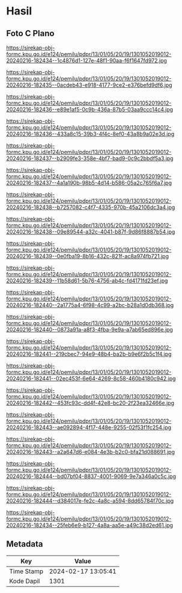 # Hasil

## Foto C Plano

https://sirekap-obj-formc.kpu.go.id/e124/pemilu/pdpr/13/01/05/20/19/1301052019012-20240216-182434--1c4876d1-127e-48f1-90aa-f6f1647fd972.jpg

https://sirekap-obj-formc.kpu.go.id/e124/pemilu/pdpr/13/01/05/20/19/1301052019012-20240216-182435--0acdeb43-e918-4177-9ce2-e376befd9df6.jpg

https://sirekap-obj-formc.kpu.go.id/e124/pemilu/pdpr/13/01/05/20/19/1301052019012-20240216-182436--e89e1af5-0c9b-436a-87b5-03aa9ccc14c4.jpg

https://sirekap-obj-formc.kpu.go.id/e124/pemilu/pdpr/13/01/05/20/19/1301052019012-20240216-182436--433a8c15-39b3-4f4c-8ef0-43a8b9a02e3d.jpg

https://sirekap-obj-formc.kpu.go.id/e124/pemilu/pdpr/13/01/05/20/19/1301052019012-20240216-182437--b2909fe3-358e-4bf7-bad9-0c9c2bbdf5a3.jpg

https://sirekap-obj-formc.kpu.go.id/e124/pemilu/pdpr/13/01/05/20/19/1301052019012-20240216-182437--4a1a190b-98b5-4d14-b586-05a2c765f6a7.jpg

https://sirekap-obj-formc.kpu.go.id/e124/pemilu/pdpr/13/01/05/20/19/1301052019012-20240216-182438--b7257082-c4f7-4335-970b-45a2106dc3a4.jpg

https://sirekap-obj-formc.kpu.go.id/e124/pemilu/pdpr/13/01/05/20/19/1301052019012-20240216-182438--09e89544-a32c-4041-b87f-9d86f8887b54.jpg

https://sirekap-obj-formc.kpu.go.id/e124/pemilu/pdpr/13/01/05/20/19/1301052019012-20240216-182439--0e0fba19-8b16-432c-821f-ac8a974fb721.jpg

https://sirekap-obj-formc.kpu.go.id/e124/pemilu/pdpr/13/01/05/20/19/1301052019012-20240216-182439--11b58d61-5b76-4756-ab4c-fd4171fd23ef.jpg

https://sirekap-obj-formc.kpu.go.id/e124/pemilu/pdpr/13/01/05/20/19/1301052019012-20240216-182440--2a1775a4-6f98-4c99-a2bc-b28a1d0db368.jpg

https://sirekap-obj-formc.kpu.go.id/e124/pemilu/pdpr/13/01/05/20/19/1301052019012-20240216-182440--0873a91a-a8f3-4fba-9e9a-a7ab65ed896e.jpg

https://sirekap-obj-formc.kpu.go.id/e124/pemilu/pdpr/13/01/05/20/19/1301052019012-20240216-182441--219cbec7-94e9-48b4-ba2b-b9e6f2b5c1f4.jpg

https://sirekap-obj-formc.kpu.go.id/e124/pemilu/pdpr/13/01/05/20/19/1301052019012-20240216-182441--02ec453f-6e64-4269-8c58-460b4180c942.jpg

https://sirekap-obj-formc.kpu.go.id/e124/pemilu/pdpr/13/01/05/20/19/1301052019012-20240216-182442--453fc93c-dd4f-42e8-bc20-2f23ea32466e.jpg

https://sirekap-obj-formc.kpu.go.id/e124/pemilu/pdpr/13/01/05/20/19/1301052019012-20240216-182443--ae092894-4f17-448e-9255-02f53f1fc254.jpg

https://sirekap-obj-formc.kpu.go.id/e124/pemilu/pdpr/13/01/05/20/19/1301052019012-20240216-182443--a2a647d6-e084-4e3b-b2c0-bfa21d088691.jpg

https://sirekap-obj-formc.kpu.go.id/e124/pemilu/pdpr/13/01/05/20/19/1301052019012-20240216-182444--bd07bf04-8837-4001-9069-9e7a346a0c5c.jpg

https://sirekap-obj-formc.kpu.go.id/e124/pemilu/pdpr/13/01/05/20/19/1301052019012-20240216-182444--d384017e-fe2c-4a8c-a594-8dd65784f70c.jpg

https://sirekap-obj-formc.kpu.go.id/e124/pemilu/pdpr/13/01/05/20/19/1301052019012-20240216-182434--25feb6e9-b127-4a8a-aa5e-a49c38d2ed61.jpg


## Metadata

| Key        | Value               |
| ---------- | ------------------- |
| Time Stamp | 2024-02-17 13:05:41 |
| Kode Dapil | 1301                |



